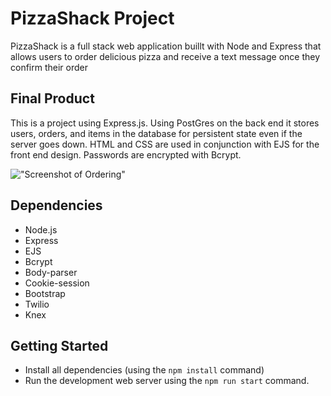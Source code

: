 # PizzaShack Project

PizzaShack is a full stack web application buillt with Node and Express that allows users to order delicious pizza and receive a text message once they confirm their order

## Final Product
This is a project using Express.js. Using PostGres on the back end it stores users, orders, and items in the database for persistent state even if the server goes down. HTML and CSS are used in conjunction with EJS for the front end design. Passwords are encrypted with Bcrypt.

!["Screenshot of Ordering"](https://github.com/nnewburg/pizzaShack/blob/master/docs/PizzaShack.gif?raw=true)


## Dependencies
- Node.js
- Express
- EJS
- Bcrypt
- Body-parser
- Cookie-session
- Bootstrap
- Twilio
- Knex

## Getting Started
- Install all dependencies (using the `npm install` command)
- Run the development web server using the `npm run start` command.

